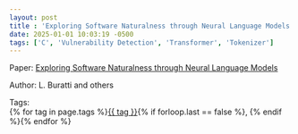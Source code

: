 ```yaml
---
layout: post
title : 'Exploring Software Naturalness through Neural Language Models'
date: 2025-01-01 10:03:19 -0500
tags: ['C', 'Vulnerability Detection', 'Transformer', 'Tokenizer']
---
```

Paper: [Exploring Software Naturalness through Neural Language Models](https://arxiv.org/abs/2006.12641)

Author: L. Buratti and others




 Tags:  
        <span>{% for tag in page.tags %}<a href="/tags/#{{ tag | slugify }}">{{ tag }}</a>{% if forloop.last == false %}, {% endif %}{% endfor %}</span>
